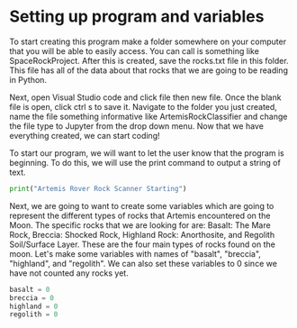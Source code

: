 # Setting up program and variables

To start creating this program make a folder somewhere on your computer that you will be able to easily access. You can call is something like SpaceRockProject. After this is created, save the rocks.txt file in this folder. This file has all of the data about that rocks that we are going to be reading in Python.

Next, open Visual Studio code and click file then new file. Once the blank file is open, click ctrl s to save it. Navigate to the folder you just created, name the file something informative like ArtemisRockClassifier and change the file type to Jupyter from the drop down menu. Now that we have everything created, we can start coding!

To start our program, we will want to let the user know that the program is beginning. To do this, we will use the print command to output a string of text.

```python
print("Artemis Rover Rock Scanner Starting")
```

Next, we are going to want to create some variables which are going to represent the different types of rocks that Artemis encountered on the Moon. The specific rocks that we are looking for are: Basalt: The Mare Rock, Breccia: Shocked Rock, Highland Rock: Anorthosite, and Regolith Soil/Surface Layer. These are the four main types of rocks found on the moon. Let's make some variables with names of "basalt", "breccia", "highland", and "regolith". We can also set these variables to 0 since we have not counted any rocks yet.

```python
basalt = 0
breccia = 0
highland = 0
regolith = 0
```
